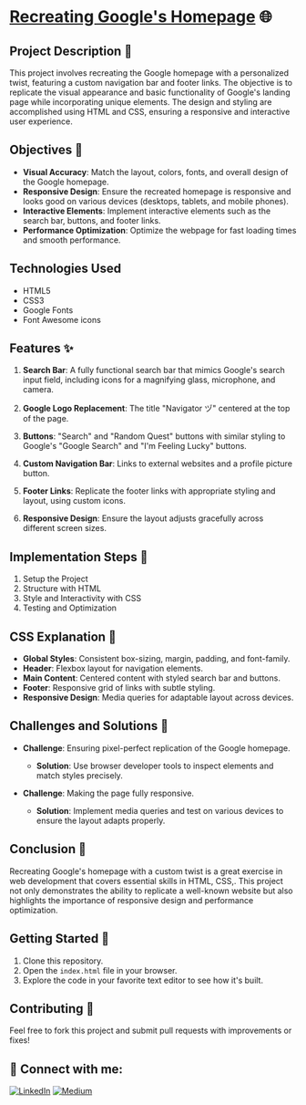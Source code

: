 <h1><a href="https://google-homepage-hakubacode.netlify.app/">Recreating Google's Homepage</a> 🌐</h1>

## Project Description 📝

This project involves recreating the Google homepage with a personalized twist, featuring a custom navigation bar and footer links. The objective is to replicate the visual appearance and basic functionality of Google's landing page while incorporating unique elements. The design and styling are accomplished using HTML and CSS, ensuring a responsive and interactive user experience.

## Objectives 🎯

- **Visual Accuracy**: Match the layout, colors, fonts, and overall design of the Google homepage.
- **Responsive Design**: Ensure the recreated homepage is responsive and looks good on various devices (desktops, tablets, and mobile phones).
- **Interactive Elements**: Implement interactive elements such as the search bar, buttons, and footer links.
- **Performance Optimization**: Optimize the webpage for fast loading times and smooth performance.

## Technologies Used 

- HTML5
- CSS3
- Google Fonts
- Font Awesome icons

## Features ✨

1. **Search Bar**: A fully functional search bar that mimics Google's search input field, including icons for a magnifying glass, microphone, and camera.

2. **Google Logo Replacement**: The title "Navigator ヅ" centered at the top of the page.

3. **Buttons**: "Search" and "Random Quest" buttons with similar styling to Google's "Google Search" and "I'm Feeling Lucky" buttons.

4. **Custom Navigation Bar**: Links to external websites and a profile picture button.

5. **Footer Links**: Replicate the footer links with appropriate styling and layout, using custom icons.

6. **Responsive Design**: Ensure the layout adjusts gracefully across different screen sizes.

## Implementation Steps 🔨

1. Setup the Project
2. Structure with HTML
3. Style and Interactivity with CSS
4. Testing and Optimization

## CSS Explanation 🎨

- **Global Styles**: Consistent box-sizing, margin, padding, and font-family.
- **Header**: Flexbox layout for navigation elements.
- **Main Content**: Centered content with styled search bar and buttons.
- **Footer**: Responsive grid of links with subtle styling.
- **Responsive Design**: Media queries for adaptable layout across devices.

## Challenges and Solutions 🧗

- **Challenge**: Ensuring pixel-perfect replication of the Google homepage.
  - **Solution**: Use browser developer tools to inspect elements and match styles precisely.

- **Challenge**: Making the page fully responsive.
  - **Solution**: Implement media queries and test on various devices to ensure the layout adapts properly.

## Conclusion 🏁

Recreating Google's homepage with a custom twist is a great exercise in web development that covers essential skills in HTML, CSS,. This project not only demonstrates the ability to replicate a well-known website but also highlights the importance of responsive design and performance optimization.

## Getting Started 🚀

1. Clone this repository.
2. Open the `index.html` file in your browser.
3. Explore the code in your favorite text editor to see how it's built.

## Contributing 🤝

Feel free to fork this project and submit pull requests with improvements or fixes!

<h2> 🤝 Connect with me:</h2>

[![LinkedIn](https://img.shields.io/badge/LinkedIn-0a66c2?style=for-the-badge&logo=linkedin&logoColor=white)](https://linkedin.com/in/seandesilva)
[![Medium](https://img.shields.io/badge/Medium-000000?style=for-the-badge&logo=medium&logoColor=white)](https://medium.com/@hakuba)
